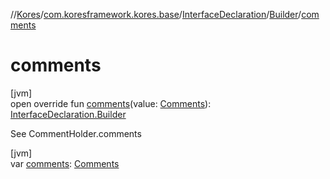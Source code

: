 //[Kores](../../../../index.md)/[com.koresframework.kores.base](../../index.md)/[InterfaceDeclaration](../index.md)/[Builder](index.md)/[comments](comments.md)

# comments

[jvm]\
open override fun [comments](comments.md)(value: [Comments](../../../com.koresframework.kores.base.comment/-comments/index.md)): [InterfaceDeclaration.Builder](index.md)

See CommentHolder.comments

[jvm]\
var [comments](comments.md): [Comments](../../../com.koresframework.kores.base.comment/-comments/index.md)
